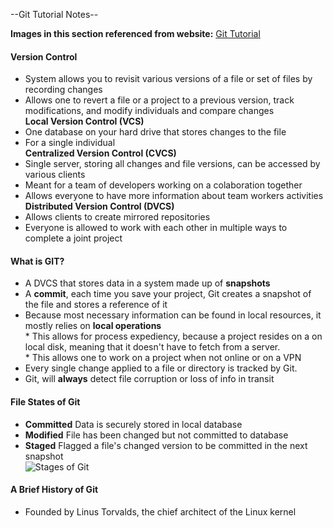 --Git Tutorial Notes-- 

**Images in this section referenced from website:** [Git Tutorial](https://blog.udemy.com/git-tutorial-a-comprehensive-guide/#7_2)

#### Version Control   
- System allows you to revisit various versions of a file or set of files by recording changes
- Allows one to revert a file or a project to a previous version, track modifications, and modify individuals and compare changes    
**Local Version Control (VCS)**   
- One database on your hard drive that stores changes to the file   
- For a single individual      
**Centralized Version Control (CVCS)**   
- Single server, storing all changes and file versions, can be accessed by various clients
- Meant for a team of developers working on a colaboration together
- Allows everyone to have more information about team workers activities      
**Distributed Version Control (DVCS)**   
- Allows clients to create mirrored repositories
- Everyone is allowed to work with each other in multiple ways to complete a joint project        

#### What is GIT?    
- A DVCS that stores data in a system made up of **snapshots**   
- A **commit**, each time you save your project, Git creates a snapshot of the file and stores a reference of it
- Because most necessary information can be found in local resources, it mostly relies on **local operations**   
      * This allows for process expediency, because a project resides on a on local disk, meaning that it doesn't have to fetch from a server.      
      * This allows one to work on a project when not online or on a VPN     
- Every single change applied to a file or directory is tracked by Git.     
- Git, will **always** detect file corruption or loss of info in transit     

#### File States of Git    
- **Committed** Data is securely stored in local database    
- **Modified** File has been changed but not committed to database   
- **Staged** Flagged a file's changed version to be committed in the next snapshot   
![Stages of Git](https://blog.udemy.com/wp-content/uploads/2015/08/image066.png "Stages of Git")     

#### A Brief History of Git
- Founded by Linus Torvalds, the chief architect of the Linux kernel    
